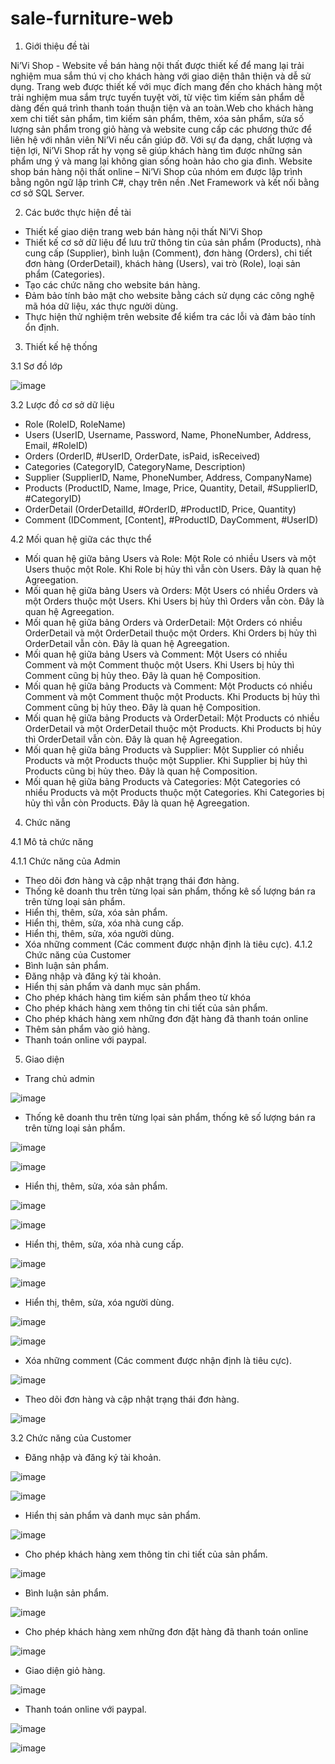 # sale-furniture-web
1.	Giới thiệu đề tài

Ni’Vi Shop - Website về bán hàng nội thất được thiết kế để mang lại trải nghiệm mua sắm thú vị cho khách hàng với giao diện thân thiện và dễ sử dụng. Trang web được thiết kế với mục đích mang đến cho khách hàng một trải nghiệm mua sắm trực tuyến tuyệt vời, từ việc tìm kiếm sản phẩm dễ dàng đến quá trình thanh toán thuận tiện và an toàn.Web cho khách hàng xem chi tiết sản phẩm, tìm kiếm sản phẩm, thêm, xóa sản phẩm, sửa số lượng sản phẩm trong giỏ hàng và website cung cấp các phương thức để liên hệ với nhân viên Ni’Vi nếu cần giúp đỡ. Với sự đa dạng, chất lượng và tiện lợi, Ni’Vi Shop rất hy vọng sẽ giúp khách hàng tìm được những sản phẩm ưng ý và mang lại không gian sống hoàn hảo cho gia đình.
Website shop bán hàng nội thất online – Ni’Vi Shop của nhóm em được lập trình bằng ngôn ngữ lập trình C#, chạy trên nền .Net Framework và kết nối bằng cơ sở SQL Server. 

2.	Các bước thực hiện đề tài

-	Thiết kế giao diện trang web bán hàng nội thất Ni’Vi Shop
-	Thiết kế cơ sở dữ liệu để lưu trữ thông tin của sản phẩm (Products), nhà cung cấp (Supplier), bình luận (Comment), đơn hàng (Orders), chi tiết đơn hàng (OrderDetail), khách hàng (Users), vai trò (Role), loại sản phẩm (Categories).  
-	Tạo các chức năng cho website bán hàng.
-	Đảm bảo tính bảo mật cho website bằng cách sử dụng các công nghệ mã hóa dữ liệu, xác thực người dùng.
-	Thực hiện thử nghiệm trên website để kiểm tra các lỗi và đảm bảo tính ổn định.

3. Thiết kế hệ thống

3.1 Sơ đồ lớp

![image](https://github.com/Haunguyen42193/sale-furniture-web/assets/92702518/3f771696-36c4-41a5-b5e7-5d1208924c50)

3.2 Lược đồ cơ sở dữ liệu
-	Role (RoleID, RoleName)
-	Users (UserID, Username, Password, Name, PhoneNumber, Address, Email, #RoleID)
-	Orders (OrderID, #UserID, OrderDate, isPaid, isReceived)
-	Categories (CategoryID, CategoryName, Description)
-	Supplier (SupplierID, Name, PhoneNumber, Address, CompanyName)
-	Products (ProductID, Name, Image, Price, Quantity, Detail, #SupplierID, #CategoryID)
-	OrderDetail (OrderDetailId, #OrderID, #ProductID, Price, Quantity)
-	Comment (IDComment, [Content], #ProductID, DayComment, #UserID)

4.2	Mối quan hệ giữa các thực thể
-	Mối quan hệ giữa bảng Users và Role: Một Role có nhiều Users và một Users thuộc một Role. Khi Role bị hủy thì vẫn còn Users. Đây là quan hệ Agreegation.
-	Mối quan hệ giữa bảng Users và Orders: Một Users có nhiều Orders và một Orders thuộc một Users. Khi Users bị hủy thì Orders vẫn còn. Đây là quan hệ Agreegation.
-	Mối quan hệ giữa bảng Orders và OrderDetail: Một Orders có nhiều OrderDetail và một OrderDetail thuộc một Orders. Khi Orders bị hủy thì OrderDetail vẫn còn. Đây là quan hệ Agreegation.
-	Mối quan hệ giữa bảng Users và Comment: Một Users có nhiều Comment và một Comment thuộc một Users. Khi Users bị hủy thì Comment cũng bị hủy theo. Đây là quan hệ Composition.
-	Mối quan hệ giữa bảng Products và Comment: Một Products có nhiều Comment và một Comment thuộc một Products. Khi Products bị hủy thì Comment cũng bị hủy theo. Đây là quan hệ Composition.
-	Mối quan hệ giữa bảng Products và OrderDetail: Một Products có nhiều OrderDetail và một OrderDetail thuộc một Products. Khi Products bị hủy thì OrderDetail vẫn còn. Đây là quan hệ Agreegation.
-	Mối quan hệ giữa bảng Products và Supplier: Một Supplier có nhiều Products và một Products thuộc một Supplier. Khi Supplier bị hủy thì Products cũng bị hủy theo. Đây là quan hệ Composition.
-	Mối quan hệ giữa bảng Products và Categories: Một Categories có nhiều Products và một Products thuộc một Categories. Khi Categories bị hủy thì vẫn còn Products. Đây là quan hệ Agreegation.

4.	Chức năng

4.1 Mô tả chức năng

4.1.1	Chức năng của Admin
-	Theo dõi đơn hàng và cập nhật trạng thái đơn hàng.
-	Thống kê doanh thu trên từng lọai sản phẩm, thống kê số lượng bán ra trên từng loại sản phẩm.
-	Hiển thị, thêm, sửa, xóa sản phẩm.
-	Hiển thị, thêm, sửa, xóa nhà cung cấp.
-	Hiển thị, thêm, sửa, xóa người dùng.
-	Xóa những comment (Các comment được nhận định là tiêu cực).
4.1.2	Chức năng của Customer
-	Bình luận sản phẩm.
-	Đăng nhập và đăng ký tài khoản.
-	Hiển thị sản phẩm và danh mục sản phẩm.
-	Cho phép khách hàng tìm kiếm sản phẩm theo từ khóa
-	Cho phép khách hàng xem thông tin chi tiết của sản phẩm.
-	Cho phép khách hàng xem những đơn đặt hàng đã thanh toán online
-	Thêm sản phẩm vào giỏ hàng.
-	Thanh toán online với paypal.


5. Giao diện

- Trang chủ admin

![image](https://github.com/Haunguyen42193/sale-furniture-web/assets/92702518/0ca770ca-c873-4181-badd-6495dce4052b)

-	Thống kê doanh thu trên từng lọai sản phẩm, thống kê số lượng bán ra trên từng loại sản phẩm.

![image](https://github.com/Haunguyen42193/sale-furniture-web/assets/92702518/60211566-5348-44eb-81c2-a037be816347)

![image](https://github.com/Haunguyen42193/sale-furniture-web/assets/92702518/5b0247dd-7e07-413e-9869-985651e4764a)

-	Hiển thị, thêm, sửa, xóa sản phẩm.

![image](https://github.com/Haunguyen42193/sale-furniture-web/assets/92702518/18ca5f2e-a3a6-45e4-87e9-f3bb9a9e0577)

![image](https://github.com/Haunguyen42193/sale-furniture-web/assets/92702518/957d8e65-3fbf-41fe-810c-893160c5150b)

-	Hiển thị, thêm, sửa, xóa nhà cung cấp.

![image](https://github.com/Haunguyen42193/sale-furniture-web/assets/92702518/5869b7f1-4d8c-4cd6-aa08-4501e4b7df92)

![image](https://github.com/Haunguyen42193/sale-furniture-web/assets/92702518/7ad84643-4f9a-466d-978b-d7ceb14c70b2)

-	Hiển thị, thêm, sửa, xóa người dùng.

![image](https://github.com/Haunguyen42193/sale-furniture-web/assets/92702518/2468f084-7f3b-4599-87cd-3c9fd35b1964)

![image](https://github.com/Haunguyen42193/sale-furniture-web/assets/92702518/204aa89d-8ee0-41a0-86a0-171d5483314d)

-	Xóa những comment (Các comment được nhận định là tiêu cực).

![image](https://github.com/Haunguyen42193/sale-furniture-web/assets/92702518/e95e5fb7-fffc-4ad7-891b-68a6dcf831a9)

-	Theo dõi đơn hàng và cập nhật trạng thái đơn hàng.

![image](https://github.com/Haunguyen42193/sale-furniture-web/assets/92702518/b6a57a86-9a0d-4373-8a81-98e79013c0ad)

3.2	Chức năng của Customer

-	Đăng nhập và đăng ký tài khoản.

![image](https://github.com/Haunguyen42193/sale-furniture-web/assets/92702518/cfdf977b-39d9-45e1-8c0d-c9f2cef43510)

![image](https://github.com/Haunguyen42193/sale-furniture-web/assets/92702518/4b740c2a-83af-40e4-b23d-985c348017fe)

-	Hiển thị sản phẩm và danh mục sản phẩm.

![image](https://github.com/Haunguyen42193/sale-furniture-web/assets/92702518/f896b8c7-f400-43bf-8042-43bb45694fd9)

-	Cho phép khách hàng xem thông tin chi tiết của sản phẩm.

![image](https://github.com/Haunguyen42193/sale-furniture-web/assets/92702518/2e4d1e66-52d0-4b8a-9d44-229ff3f183ea)

-	Bình luận sản phẩm.

![image](https://github.com/Haunguyen42193/sale-furniture-web/assets/92702518/2a0ba952-0918-456d-90f4-5ce6a6c49435)

-	Cho phép khách hàng xem những đơn đặt hàng đã thanh toán online

![image](https://github.com/Haunguyen42193/sale-furniture-web/assets/92702518/b282a32f-fab9-47ad-8ffd-7a37ef5e23ab)

-	Giao diện giỏ hàng.

![image](https://github.com/Haunguyen42193/sale-furniture-web/assets/92702518/3b14cf73-39a3-4aed-ae1a-f5f2c8a68d1e)

-	Thanh toán online với paypal.

![image](https://github.com/Haunguyen42193/sale-furniture-web/assets/92702518/5aa18605-9393-4e6a-9fd1-11ec43c43f65)

![image](https://github.com/Haunguyen42193/sale-furniture-web/assets/92702518/3eddc737-8716-46e2-b20a-f8e5e0da8001)


